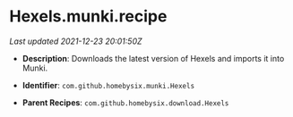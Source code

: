 # Hexels.munki.recipe

_Last updated 2021-12-23 20:01:50Z_

- **Description**: Downloads the latest version of Hexels and imports it into Munki.

- **Identifier**: `com.github.homebysix.munki.Hexels`

- **Parent Recipes**: `com.github.homebysix.download.Hexels`
